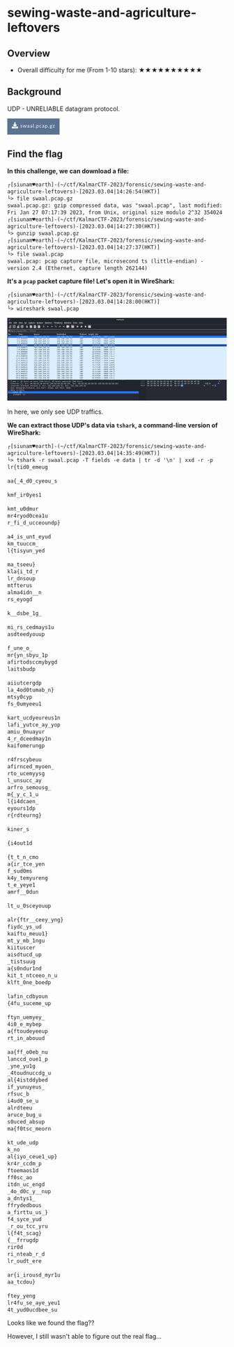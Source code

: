 # sewing-waste-and-agriculture-leftovers

## Overview

- Overall difficulty for me (From 1-10 stars): ★★★★★★★★★★

## Background

UDP - UNRELIABLE datagram protocol.

![](https://github.com/siunam321/CTF-Writeups/blob/main/KalmarCTF-2023/images/Pasted%20image%2020230304142716.png)

## Find the flag

**In this challenge, we can download a file:**
```shell
┌[siunam♥earth]-(~/ctf/KalmarCTF-2023/forensic/sewing-waste-and-agriculture-leftovers)-[2023.03.04|14:26:54(HKT)]
└> file swaal.pcap.gz 
swaal.pcap.gz: gzip compressed data, was "swaal.pcap", last modified: Fri Jan 27 07:17:39 2023, from Unix, original size modulo 2^32 354024
┌[siunam♥earth]-(~/ctf/KalmarCTF-2023/forensic/sewing-waste-and-agriculture-leftovers)-[2023.03.04|14:27:30(HKT)]
└> gunzip swaal.pcap.gz
┌[siunam♥earth]-(~/ctf/KalmarCTF-2023/forensic/sewing-waste-and-agriculture-leftovers)-[2023.03.04|14:27:37(HKT)]
└> file swaal.pcap   
swaal.pcap: pcap capture file, microsecond ts (little-endian) - version 2.4 (Ethernet, capture length 262144)
```

**It's a `pcap` packet capture file! Let's open it in WireShark:**
```shell
┌[siunam♥earth]-(~/ctf/KalmarCTF-2023/forensic/sewing-waste-and-agriculture-leftovers)-[2023.03.04|14:28:00(HKT)]
└> wireshark swaal.pcap
```

![](https://github.com/siunam321/CTF-Writeups/blob/main/KalmarCTF-2023/images/Pasted%20image%2020230304142853.png)

In here, we only see UDP traffics.

**We can extract those UDP's data via `tshark`, a command-line version of WireShark:**
```shell
┌[siunam♥earth]-(~/ctf/KalmarCTF-2023/forensic/sewing-waste-and-agriculture-leftovers)-[2023.03.04|14:35:49(HKT)]
└> tshark -r swaal.pcap -T fields -e data | tr -d '\n' | xxd -r -p         
lr{tid0_emeug

aa{_4_d0_cyeou_s

kmf_ir0yes1

kmt_u0dmur
mr4ryod0cea1u
r_fi_d_ucceoundp}

a4_is_unt_eyud
km_tuuccm_
l{tisyun_yed

ma_tseeu}
kla{i_td_r
lr_dnsoup
mtfterus
alma4idn__n
rs_eyogd

k__dsbe_1g_

mi_rs_cedmays1u
asdteedyouup

f_une_o_
mr{yn_sbyu_1p
afirtodsccmybygd
laitsbudp

aiiutcergdp
la_4od0tumab_n}
mtsy0cyp
fs_0umyeeu1

kart_ucdyeureus1n
lafi_yutce_ay_yop
amiu_0nuayur
4_r_dceedmay1n
kaifomerungp

r4frscybeuu
afirnced_myoen_
rto_ucemyysg
l_unsucc_ay
arfro_semousg_
m{_y_c_1_u
l{i4dcaen_
eyours1dp
r{rdteurng}

kiner_s

{i4out1d

{t_t_n_cmo
a{ir_tce_yen
f_sud0ms
k4y_temyureng
t_e_yeye1
amrf__0dun

lt_u_0sceyouup

alr{ftr__ceey_yng}
fiydc_ys_ud
kaiftu_meuu1}
mt_y_mb_1ngu
kiituscer
aisdtucd_up
_tistsuug
a{s0ndur1nd
kit_t_ntceeo_n_u
klft_0ne_boedp

lafin_cdbyoun
{4fu_suceme_up

ftyn_uemyey_
4i0_e_mybep
a{ftoudeyeeup
rt_in_abouud

aa{ff_o0eb_nu
lanccd_oue1_p
_yne_yu1g
_4toudnuccdg_u
al{4istddybed
if_yunuyeus_
rfsuc_b
i4ud0_se_u
alrdteeu
aruce_bug_u
s0uced_absup
ma{f0tsc_meorn

kt_ude_udp
k_no
al{iyo_ceue1_up}
kr4r_ccdm_p
ftoemaos1d
ff0sc_ao
itdn_uc_engd
_4o_d0c_y__nup
a_dntys1_
ffrydedbous
a_firttu_us_}
f4_syce_yud
_r_ou_tcc_yru
l{f4t_scag}
{__frrugdp
rir0d
ri_nteab_r_d
lr_oudt_ere

ar{i_irousd_myr1u
aa_tcdou}

ftey_yeng
lr4fu_se_aye_yeu1
4t_yud0ucdbee_su
```

Looks like we found the flag??

However, I still wasn't able to figure out the real flag...